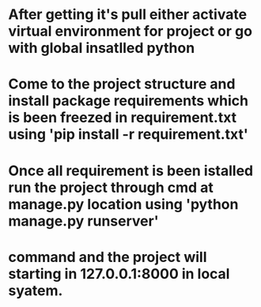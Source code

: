 
# After getting it's pull either activate virtual environment for project or go with global insatlled python

# Come to the project structure and install package requirements which is been freezed in requirement.txt using 'pip install -r requirement.txt'

# Once all requirement is been istalled run the project through cmd at manage.py location using 'python manage.py runserver' 
#	                                                                 command and the project will starting in 127.0.0.1:8000 in local syatem.